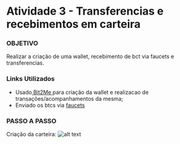 # Atividade 3 - Transferencias e recebimentos em carteira

### OBJETIVO
Realizar a criação de uma wallet, recebimento de bct via faucets e transferencias.

### Links Utilizados
* Usado[ Bit2Me ](https://wallet.bit2me.com/) para criação da wallet e realizacao de transações/acompanhamentos da mesma;
* Enviado os btcs via [faucets](https://testnet-faucet.mempool.co/)

### PASSO A PASSO
Criação da carteira: ![alt text](https://github.com/umaraqueli/blockchainIII/blob/master/Btcenviol.jpg?raw=true)




